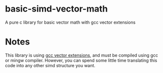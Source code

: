 # basic-simd-vector-math
A pure c library for basic vector math with gcc vector extensions
# Notes
This library is using [gcc vector extensions](https://gcc.gnu.org/onlinedocs/gcc/Vector-Extensions.html), and must be compiled using gcc or mingw compiler. However, you can spend some little time translating this code into any other simd structure you want.


